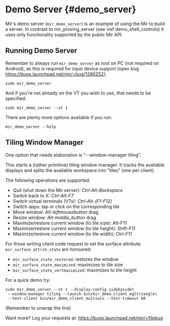 Demo Server {#demo_server}
===========

Mir's demo server (`mir_demo_server`) is an example of using the Mir to
build a server. In contrast to mir_proving_server (see \ref demo_shell_controls)
it uses only functionality supported by the public Mir API.

Running Demo Server
-------------------

Remember to always run `mir_demo_server` as root on PC (not required on
Android), as this is required for input device support (open bug
https://bugs.launchpad.net/mir/+bug/1286252);

    sudo mir_demo_server

And if you're not already on the VT you wish to use, that needs to be
specified:

    sudo mir_demo_server --vt 1

There are plenty more options available if you run:

    mir_demo_server --help

Tiling Window Manager
---------------------

One option that needs elaboration is "--window-manager tiling".

This starts a (rather primitive) tiling window manager. It tracks the available
displays and splits the available workspace into "tiles" (one per client).

The following operations are supported:

 - Quit (shut down the Mir server): *Ctrl-Alt-Backspace*
 - Switch back to X: *Ctrl-Alt-F7*
 - Switch virtual terminals (VTs): *Ctrl-Alt-(F1-F12)*
 - Switch apps: tap or click on the corresponding tile
 - Move window: *Alt-leftmousebutton* drag
 - Resize window: *Alt-middle_button* drag
 - Maximize/restore current window (to tile size): Alt-F11
 - Maximize/restore current window (to tile height): Shift-F11
 - Maximize/restore current window (to tile width): Ctrl-F11

For those writing client code request to set the surface attribute
`mir_surface_attrib_state` are honoured:
 - `mir_surface_state_restored`: restores the window 
 - `mir_surface_state_maximized`: maximizes to tile size
 - `mir_surface_state_vertmaximized`: maximizes to tile height

For a quick demo try:

    sudo mir_demo_server --vt 1 --display-config sidebyside\
     --window-manager tiling --launch bin/mir_demo_client_egltriangle\
     --test-client bin/mir_demo_client_multiwin --test-timeout 60

(Remember to unwrap the line)

Want more? Log your requests at: https://bugs.launchpad.net/mir/+filebug
